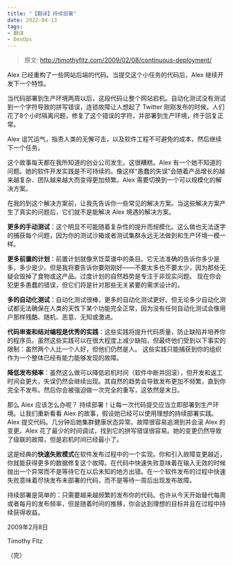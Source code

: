 ```yaml
---
title: "【翻译】持续部署"
date: 2022-04-13
tags:
- 翻译
- DevOps
---
```

> 原文: <http://timothyfitz.com/2009/02/08/continuous-deployment/>

Alex 已经重构了一些网站后端的代码。当提交这个小任务的代码后，Alex 继续开发下一个特性。

当代码部署到生产环境两周以后，这段代码让整个网站宕机。自动化测试没有测试到一个字符导致的拼写错误，连锁故障让人想起了 Twitter 刚刚发布的时候。人们花了8个小时隔离问题，修复了这个错误的字符，并部署到生产环境，终于回复正常。

Alex 诅咒运气，指责人类的无懈可击，以及软件工程不可避免的成本，然后继续下一个任务。

这个故事每天都在我所知道的创业公司发生。这很糟糕。Alex 有一个她不知道的问题。她的软件开发实践是不可持续的。像这样“愚蠢的失误”会随着产品增长的越来越复杂、团队越来越大而变得更加频繁。Alex 需要切换到一个可以规模化的解决方案。

在我的到这个解决方案前，让我先告诉你一些常见的解决方案。当这些解决方案产生了真实的问题后，它们就不是能解决 Alex 境遇的解决方案。

**更多的手动测试**：这个明显不可能随着复杂性的提升而规模化。这么做也无法逐字的捕获每个问题，因为你的测试沙箱或者测试集群永远无法做到和生产环境一模一样。

**更多前置的计划**：前置计划就像烹饪菜谱中的条目。它无法准确的告诉你多少是多，多少是少。但是我将要告诉你要刚刚好——不要太多也不要太少，因为那些无疑会毁掉了食物或这产品。过度计划的自然趋势是专注于非现实问题。 现在你会犯更多愚蠢的错误，但它们将是针对那些无关紧要的需求设计的。

**多的自动化测试**：自动化测试很棒，更多的自动化测试更好。但无论多少自动化测试都无法确保在人类的天性下某个功能完全正常，因为没有任何自动化测试会像用户那样残酷、随机、恶意、无知或激进。

**代码审查和结对编程是优秀的实践**：这些实践将提升代码质量，防止缺陷并培养你的程序员。虽然这些实践可以在很大程度上减少缺陷，但最终他们受到以下事实的限制：虽然两个人比一个人好，但他们仍然是人。 这些实践只能捕获到你的组织作为一个整体已经有能力能够发现的故障。

**降低发布频率**：虽然这么做可以降低宕机时间（软件中断并回滚），但开发和返工时间会更大，失误仍然会继续出现。其自然的趋势会导致发布更加不频繁，直到你完全不发布。然后你会被强迫做一次完全的重写，这依然是末日。

那么 Alex 应该怎么办呢？ 持续部署！让每一次代码提交应当立即部署到生产环境。让我们重新看看 Alex 的故事，假设她已经可以使用理想的持续部署实践。Alex 提交代码。几分钟后她集群健康状态异常。故障很容易追溯到并会滚 Alex 的变更。Alex 花了最少的时间调试，找到它的拼写错误很容易。她的变更仍然导致了级联的故障，但是宕机时间已经最小了。

这是经典的**快速失败模式**在软件发布过程中的一个实现。你和引入故障变更越近，你就能获得更多的数据修复这个故障。在代码中快速失败意味着在输入无效的时候抛出一个异常而不是等待它在以后未知的地方出错。在一个软件发布的过程中快速失败意味着尽快发布未部署的代码，而不是等待一周后出现发布故障。

持续部署是简单的：只需要越来越频繁的发布你的代码。也许从今天开始替代每周或者每月的发布频率，但是随着时间的推移，你会达到理想的目标并且在过程中持续获得收益。

2009年2月8日

Timothy Fitz

（完）
